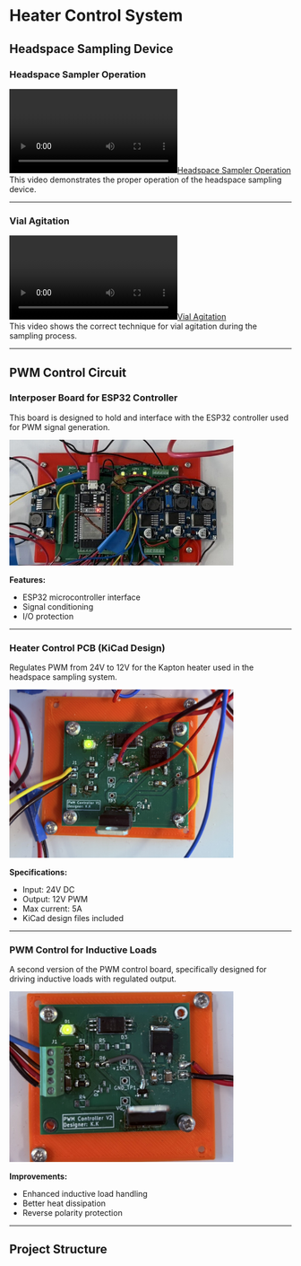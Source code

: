 # Heater Control System

## Headspace Sampling Device

### Headspace Sampler Operation
[![Headspace Sampler Operation](Documents/Videos/Headspace%20Sampling%20Device%20Operation.MP4)](Documents/Videos/Headspace%20Sampling%20Device%20Operation.MP4)  
This video demonstrates the proper operation of the headspace sampling device.

---

### Vial Agitation
[![Vial Agitation](Documents/Videos/Vial%20Agitation.mp4)](Documents/Videos/Vial%20Agitation.mp4)  
This video shows the correct technique for vial agitation during the sampling process.

---

## PWM Control Circuit

### Interposer Board for ESP32 Controller
This board is designed to hold and interface with the ESP32 controller used for PWM signal generation.

<img src="Interpose/Images/Interpose.JPEG" width="400" alt="Interpose Control Board">

**Features:**
- ESP32 microcontroller interface
- Signal conditioning
- I/O protection

---

### Heater Control PCB (KiCad Design)
Regulates PWM from 24V to 12V for the Kapton heater used in the headspace sampling system.

<img src="Heater-Control-PCB/Images/PWM%20controller%20V1.JPEG" width="400" alt="PWM Control Board V1">

**Specifications:**
- Input: 24V DC
- Output: 12V PWM
- Max current: 5A
- KiCad design files included

---

### PWM Control for Inductive Loads
A second version of the PWM control board, specifically designed for driving inductive loads with regulated output.

<img src="PWM%20Control%20Circuit/Images/PWM%20Controller%20V2.JPEG" width="400" alt="PWM Control Board V2">

**Improvements:**
- Enhanced inductive load handling
- Better heat dissipation
- Reverse polarity protection

---

## Project Structure